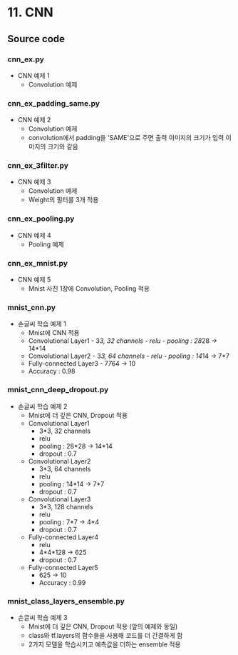 # 11. CNN

## Source code

### cnn_ex.py

- CNN 예제 1
  - Convolution 예제

### cnn_ex_padding_same.py

- CNN 예제 2
  - Convolution 예제
  - convolution에서 padding을 'SAME'으로 주면 출력 이미지의 크기가 입력 이미지의 크기와 같음

### cnn_ex_3filter.py

- CNN 예제 3
  - Convolution 예제
  - Weight의 필터를 3개 적용

### cnn_ex_pooling.py

- CNN 예제 4
  - Pooling 예제

### cnn_ex_mnist.py

- CNN 예제 5
  - Mnist 사진 1장에 Convolution, Pooling 적용

### mnist_cnn.py

- 손글씨 학습 예제 1
  - Mnist에 CNN 적용
  - Convolutional Layer1 - 3*3, 32 channels - relu - pooling : 28*28 -> 14\*14
  - Convolutional Layer2 - 3*3, 64 channels - relu - pooling : 14*14 -> 7\*7
  - Fully-connected Layer3 - 7*7*64 -> 10
  - Accuracy : 0.98

### mnist_cnn_deep_dropout.py

- 손글씨 학습 예제 2
  - Mnist에 더 깊은 CNN, Dropout 적용
  - Convolutional Layer1
  	- 3\*3, 32 channels
	- relu
	- pooling : 28\*28 -> 14\*14
	- dropout : 0.7
  - Convolutional Layer2
  	- 3\*3, 64 channels
  	- relu
  	- pooling : 14\*14 -> 7\*7
  	- dropout : 0.7
  - Convolutional Layer3
  	- 3\*3, 128 channels
  	- relu
  	- pooling : 7\*7 -> 4\*4
  	- dropout : 0.7
  - Fully-connected Layer4
  	- relu
	- 4\*4\*128 -> 625
	- dropout : 0.7
  - Fully-connected Layer5
  	- 625 -> 10
  	- Accuracy : 0.99

### mnist_class_layers_ensemble.py

- 손글씨 학습 예제 3
  - Mnist에 더 깊은 CNN, Dropout 적용 (앞의 예제와 동일)
  - class와 tf.layers의 함수들을 사용해 코드를 더 간결하게 함
  - 2가지 모델을 학습시키고 예측값을 더하는 ensemble 적용

